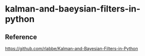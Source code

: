 # kalman-and-baeysian-filters-in-python

## Reference
https://github.com/rlabbe/Kalman-and-Bayesian-Filters-in-Python